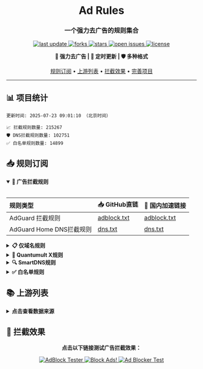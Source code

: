 <div align="center">
<h1 align="center">Ad Rules</h1>
<h3 align="center">一个强力去广告的规则集合</h3>

<p align="center">
  <a href="https://github.com/trinitUnsalted/Ad_Rules">
    <img src="https://img.shields.io/github/last-commit/trinitUnsalted/Ad_Rules?style=flat-square&color=blue" alt="last update" />
  </a>
  <a href="https://github.com/trinitUnsalted/Ad_Rules">
    <img src="https://img.shields.io/github/forks/trinitUnsalted/Ad_Rules?style=flat-square&color=brightgreen" alt="forks" />
  </a>
  <a href="https://github.com/trinitUnsalted/Ad_Rules">
    <img src="https://img.shields.io/github/stars/trinitUnsalted/Ad_Rules?style=flat-square&color=yellow" alt="stars" />
  </a>
  <a href="https://github.com/trinitUnsalted/Ad_Rules/issues/">
    <img src="https://img.shields.io/github/issues/trinitUnsalted/Ad_Rules?style=flat-square&color=red" alt="open issues" />
  </a>
  <a href="https://github.com/trinitUnsalted/Ad_Rules">
    <img src="https://img.shields.io/github/license/trinitUnsalted/Ad_Rules?style=flat-square&color=9cf" alt="license" />
  </a>
</p>

<p align="center">
  <b>🚫 强力去广告 | 🔄 定时更新 | 🛡️ 多种格式</b>
</p>

<p align="center">
  <a href="#-规则订阅">规则订阅</a> •
  <a href="#-上游列表">上游列表</a> •
  <a href="#-拦截效果">拦截效果</a> •
  <a href="#-完善项目">完善项目</a>
</p>

---

</div>

## 📊 项目统计

```
更新时间: 2025-07-23 09:01:10 （北京时间） 

📈 拦截规则数量: 215267 
🛡️ DNS拦截规则数量: 102751 
✅ 白名单规则数量: 14899 
```

## 📥 规则订阅

<details open>
<summary><b>🚫 广告拦截规则</b></summary>
<br>

| 规则类型 | 📥 GitHub直链 | 🚀 国内加速链接 |
| :---- | :---- | :---- |
| AdGuard 拦截规则 | [adblock.txt](https://raw.githubusercontent.com/trinitUnsalted/Ad_Rules/refs/heads/master/data/rules/adblock.txt) | [adblock.txt](https://gh.061003.xyz/https://raw.githubusercontent.com/trinitUnsalted/Ad_Rules/refs/heads/master/data/rules/adblock.txt) |
| AdGuard Home DNS拦截规则 | [dns.txt](https://raw.githubusercontent.com/trinitUnsalted/Ad_Rules/refs/heads/master/data/rules/dns.txt) | [dns.txt](https://gh.061003.xyz/https://raw.githubusercontent.com/trinitUnsalted/Ad_Rules/refs/heads/master/data/rules/dns.txt) |

</details>

<details>
<summary><b>📋 仅域名规则</b></summary>
<br>

| 规则类型 | 📥 GitHub直链 | 🚀 国内加速链接 |
| :---- | :---- | :---- |
| 黑名单域名列表 | [ad-domain.txt](https://raw.githubusercontent.com/trinitUnsalted/Ad_Rules/refs/heads/master/data/rules/ad-domain.txt) | [ad-domain.txt](https://gh.061003.xyz/https://raw.githubusercontent.com/trinitUnsalted/Ad_Rules/refs/heads/master/data/rules/ad-domain.txt) |

</details>

<details>
<summary><b>📱 Quantumult X规则</b></summary>
<br>

| 规则类型 | 📥 GitHub直链 | 🚀 国内加速链接 |
| :---- | :---- | :---- |
| Quantumult X规则 | [qx.list](https://raw.githubusercontent.com/trinitUnsalted/Ad_Rules/refs/heads/master/data/rules/qx.list) | [qx.list](https://gh.061003.xyz/https://raw.githubusercontent.com/trinitUnsalted/Ad_Rules/refs/heads/master/data/rules/qx.list) |

</details>

<details>
<summary><b>🔍 SmartDNS规则</b></summary>
<br>

| 规则类型 | 📥 GitHub直链 | 🚀 国内加速链接 |
| :---- | :---- | :---- |
| SmartDNS拦截规则 | [smartdns.conf](https://raw.githubusercontent.com/trinitUnsalted/Ad_Rules/refs/heads/master/data/rules/smartdns.conf) | [smartdns.conf](https://gh.061003.xyz/https://raw.githubusercontent.com/trinitUnsalted/Ad_Rules/refs/heads/master/data/rules/smartdns.conf) |
| SmartDNS白名单 | [smartdns-whitelist.conf](https://raw.githubusercontent.com/trinitUnsalted/Ad_Rules/refs/heads/master/data/rules/smartdns-whitelist.conf) | [smartdns-whitelist.conf](https://gh.061003.xyz/https://raw.githubusercontent.com/trinitUnsalted/Ad_Rules/refs/heads/master/data/rules/smartdns-whitelist.conf) |

</details>

<details>
<summary><b>✅ 白名单规则</b></summary>
<br>

| 规则类型 | 📥 GitHub直链 | 🚀 国内加速链接 |
| :---- | :---- | :---- |
| 白名单规则 | [allow.txt](https://raw.githubusercontent.com/trinitUnsalted/Ad_Rules/refs/heads/master/data/rules/allow.txt) | [allow.txt](https://gh.061003.xyz/https://raw.githubusercontent.com/trinitUnsalted/Ad_Rules/refs/heads/master/data/rules/allow.txt) |
</details>

## 📚 上游列表

<details>
<summary><b>点击查看数据来源</b></summary>
<br>

- [AdGuard规则](https://github.com/AdguardTeam/AdguardFilters)
- [Tv规则](https://perflyst.github.io/PiHoleBlocklist/SmartTV-AGH.txt)
- [EasyPrivacy规则](https://easylist.to/)
- [乘风视频过滤规则](https://raw.githubusercontent.com/xinggsf/Adblock-Plus-Rule/master/mv.txt)
- [去APP下载提示规则](https://raw.githubusercontent.com/Noyllopa/NoAppDownload/master/NoAppDownload.txt)
- [oisd规则](https://small.oisd.nl/)
- [AWAvenue 秋风广告规则](https://raw.githubusercontent.com/TG-Twilight/AWAvenue-Ads-Rule/main/AWAvenue-Ads-Rule.txt)
- [CJX's Annoyance List](https://raw.githubusercontent.com/cjx82630/cjxlist/master/cjx-annoyance.txt)
- [补充规则](https://github.com/trinitUnsalted/Ad_Rules)

</details>

## 🚫 拦截效果

<div align="center">
  <p><b>点击以下链接测试广告拦截效果：</b></p>
  
  <a href="https://adblock-tester.com">
    <img src="https://img.shields.io/badge/AdBlock%20Tester-测试链接-blue?style=for-the-badge" alt="AdBlock Tester"/>
  </a>
  
  <a href="https://blockads.fivefilters.org/">
    <img src="https://img.shields.io/badge/Block%20Ads!-测试链接-green?style=for-the-badge" alt="Block Ads!"/>
  </a>
  
  <a href="https://adblock.turtlecute.org/">
    <img src="https://img.shields.io/badge/Ad%20Blocker%20Test-测试链接-orange?style=for-the-badge" alt="Ad Blocker Test"/>
  </a>
</div>
